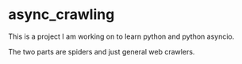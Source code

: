 # async_crawling

This is a project I am working on to learn python and python asyncio.  


The two parts are spiders and just general web crawlers.